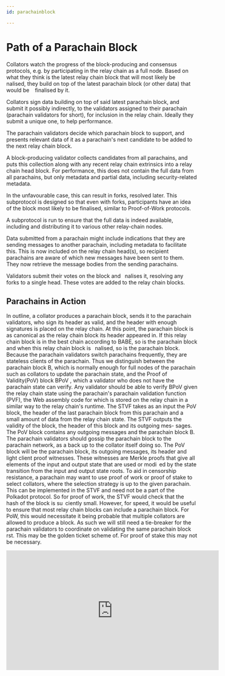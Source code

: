 ```yaml
---
id: parachainblock

---
```


# Path of a Parachain Block

Collators watch the progress of the block-producing and consensus protocols, e.g. by participating 
in the relay chain as a full node. Based on what they think is the latest relay chain block that will 
most likely be  nalised, they build on top of the latest parachain block (or other data) that would be  
finalised by it.

Collators sign data building on top of said latest parachain block, and submit it possibly
indirectly, to the validators assigned to their parachain (parachain validators for short),
for inclusion in the relay chain. Ideally they submit a unique one, to help performance.

The parachain validators decide which parachain block to support, and presents relevant
data of it as a parachain's next candidate to be added to the next relay chain block.

A block-producing validator collects candidates from all parachains, and puts this collection
along with any recent relay chain extrinsics into a relay chain head block.
For performance, this does not contain the full data from all parachains, but only metadata
and partial data, including security-related metadata.

In the unfavourable case, this can result in forks, resolved later. This subprotocol
is designed so that even with forks, participants have an idea of the block most likely to be
finalised, similar to Proof-of-Work protocols.

A subprotocol is run to ensure that the full data is indeed available, including and distributing
it to various other relay-chain nodes.

Data submitted from a parachain might include indications that they are sending messages
to another parachain, including metadata to facilitate this. This is now included on the relay
chain head(s), so recipient parachains are aware of which new messages have been sent to
them. They now retrieve the message bodies from the sending parachains.

Validators submit their votes on the block and  nalises it, resolving any forks to a single
head. These votes are added to the relay chain blocks.

## Parachains in Action


In outline, a collator produces a parachain block, sends it to the parachain validators, who sign
its header as valid, and the header with enough signatures is placed on the relay chain. At this
point, the parachain block is as canonical as the relay chain block its header appeared in. If this
relay chain block is in the best chain according to BABE, so is the parachain
block and when this relay chain block is  nalised, so is the parachain block.
Because the parachain validators switch parachains frequently, they are stateless clients of
the parachain. Thus we distinguish between the parachain block B, which is normally enough
for full nodes of the parachain such as collators to update the parachain state, and the Proof of
Validity(PoV) block BPoV , which a validator who does not have the parachain state can verify.
Any validator should be able to verify BPoV given the relay chain state using the parachain's
parachain validation function (PVF), the Web assembly code for which is stored on the
relay chain in a similar way to the relay chain's runtime. The STVF takes as an input the PoV
block, the header of the last parachain block from this parachain and a small amount of data from
the relay chain state.
The STVF outputs the validity of the block, the header of this block and its outgoing mes-
sages. The PoV block contains any outgoing messages and the parachain block B. The parachain
validators should gossip the parachain block to the parachain network, as a back up to the collator
itself doing so.
The PoV block will be the parachain block, its outgoing messages, its header and light client
proof witnesses. These witnesses are Merkle proofs that give all elements of the input and output
state that are used or modi ed by the state transition from the input and output state roots.
To aid in censorship resistance, a parachain may want to use proof of work or proof of stake to
select collators, where the selection strategy is up to the given parachain. This can be implemented
in the STVF and need not be a part of the Polkadot protocol. So for proof of work, the STVF would
check that the hash of the block is su ciently small. However, for speed, it would be useful to
ensure that most relay chain blocks can include a parachain block. For PoW, this would necessitate
it being probable that multiple collators are allowed to produce a block. As such we will still need
a tie-breaker for the parachain validators to coordinate on validating the same parachain block
 rst. This may be the golden ticket scheme of. For proof of stake this may not be necessary.


<iframe width="560" height="315" src="https://www.youtube.com/embed/AlnjFIfwOH0" title="YouTube video player" frameborder="0" allow="accelerometer; autoplay; clipboard-write; encrypted-media; gyroscope; picture-in-picture" allowfullscreen></iframe>